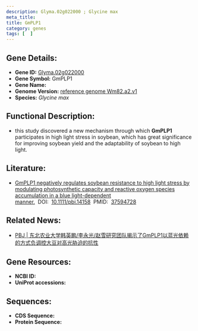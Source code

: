 ```yaml
---
description: Glyma.02g022000 ; Glycine max
meta_title:
title: GmPLP1
category: genes
tags: [  ]
---
```


## Gene Details:
- **Gene ID:**	[Glyma.02g022000](https://www.maizegdb.org/gene_center/gene/Glyma.02g022000)
- **Gene Symbol:** GmPLP1
- **Gene Name:** 
- **Genome Version:** [reference genome Wm82.a2.v1]()
- **Species:** *Glycine max*

## Functional Description:
   - this study discovered a new mechanism through which **GmPLP1** participates in high light stress in soybean, which has great significance for improving soybean yield and the adaptability of soybean to high light.

## Literature:
   - [GmPLP1 negatively regulates soybean resistance to high light stress by modulating photosynthetic capacity and reactive oxygen species accumulation in a blue light-dependent manner.]( https://onlinelibrary.wiley.com/doi/10.1111/pbi.14158)&nbsp;&nbsp;DOI:&nbsp;&nbsp;[10.1111/pbi.14158](https://onlinelibrary.wiley.com/doi/10.1111/pbi.14158)&nbsp;&nbsp;PMID:&nbsp;&nbsp;[37594728](https://pubmed.ncbi.nlm.nih.gov/37594728/)

## Related News:
   - [PBJ | 东北农业大学韩英鹏/李永光/赵雪研究团队揭示了GmPLP1以蓝光依赖的方式负调控大豆对高光胁迫的抗性](https://mp.weixin.qq.com/s/atqHUT6fo9UleIpOU8xLJw)

## Gene Resources:
- **NCBI ID:** [](https://www.ncbi.nlm.nih.gov/gene/?term=)
- **UniProt accessions:** [](https://www.uniprot.org/uniprotkb//entry)

## Sequences:
- **CDS Sequence:**
- **Protein Sequence:**
